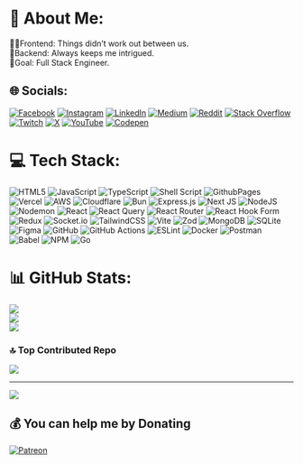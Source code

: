 # 💫 About Me:
👨‍💻Frontend: Things didn’t work out between us.<br>🔧Backend: Always keeps me intrigued.<br>🎯Goal: Full Stack Engineer.


## 🌐 Socials:
[![Facebook](https://img.shields.io/badge/Facebook-%231877F2.svg?logo=Facebook&logoColor=white)](https://facebook.com/thekbbohara) [![Instagram](https://img.shields.io/badge/Instagram-%23E4405F.svg?logo=Instagram&logoColor=white)](https://instagram.com/thekbbohara) [![LinkedIn](https://img.shields.io/badge/LinkedIn-%230077B5.svg?logo=linkedin&logoColor=white)](https://linkedin.com/in/thekbbohara) [![Medium](https://img.shields.io/badge/Medium-12100E?logo=medium&logoColor=white)](https://medium.com/@thekbbohara) [![Reddit](https://img.shields.io/badge/Reddit-%23FF4500.svg?logo=Reddit&logoColor=white)](https://reddit.com/user/thekbbohara) [![Stack Overflow](https://img.shields.io/badge/-Stackoverflow-FE7A16?logo=stack-overflow&logoColor=white)](https://stackoverflow.com/users/25590188/kb-bohara) [![Twitch](https://img.shields.io/badge/Twitch-%239146FF.svg?logo=Twitch&logoColor=white)](https://twitch.tv/thekbbohara) [![X](https://img.shields.io/badge/X-black.svg?logo=X&logoColor=white)](https://x.com/thekbbohara) [![YouTube](https://img.shields.io/badge/YouTube-%23FF0000.svg?logo=YouTube&logoColor=white)](https://youtube.com/@thekbbohara) [![Codepen](https://img.shields.io/badge/Codepen-000000?style=for-the-badge&logo=codepen&logoColor=white)](https://codepen.io/thekbbohara) 

# 💻 Tech Stack:
![HTML5](https://img.shields.io/badge/html5-%23E34F26.svg?style=flat&logo=html5&logoColor=white) ![JavaScript](https://img.shields.io/badge/javascript-%23323330.svg?style=flat&logo=javascript&logoColor=%23F7DF1E) ![TypeScript](https://img.shields.io/badge/typescript-%23007ACC.svg?style=flat&logo=typescript&logoColor=white) ![Shell Script](https://img.shields.io/badge/shell_script-%23121011.svg?style=flat&logo=gnu-bash&logoColor=white) ![GithubPages](https://img.shields.io/badge/github%20pages-121013?style=flat&logo=github&logoColor=white) ![Vercel](https://img.shields.io/badge/vercel-%23000000.svg?style=flat&logo=vercel&logoColor=white) ![AWS](https://img.shields.io/badge/AWS-%23FF9900.svg?style=flat&logo=amazon-aws&logoColor=white) ![Cloudflare](https://img.shields.io/badge/Cloudflare-F38020?style=flat&logo=Cloudflare&logoColor=white) ![Bun](https://img.shields.io/badge/Bun-%23000000.svg?style=flat&logo=bun&logoColor=white) ![Express.js](https://img.shields.io/badge/express.js-%23404d59.svg?style=flat&logo=express&logoColor=%2361DAFB) ![Next JS](https://img.shields.io/badge/Next-black?style=flat&logo=next.js&logoColor=white) ![NodeJS](https://img.shields.io/badge/node.js-6DA55F?style=flat&logo=node.js&logoColor=white) ![Nodemon](https://img.shields.io/badge/NODEMON-%23323330.svg?style=flat&logo=nodemon&logoColor=%BBDEAD) ![React](https://img.shields.io/badge/react-%2320232a.svg?style=flat&logo=react&logoColor=%2361DAFB) ![React Query](https://img.shields.io/badge/-React%20Query-FF4154?style=flat&logo=react%20query&logoColor=white) ![React Router](https://img.shields.io/badge/React_Router-CA4245?style=flat&logo=react-router&logoColor=white) ![React Hook Form](https://img.shields.io/badge/React%20Hook%20Form-%23EC5990.svg?style=flat&logo=reacthookform&logoColor=white) ![Redux](https://img.shields.io/badge/redux-%23593d88.svg?style=flat&logo=redux&logoColor=white) ![Socket.io](https://img.shields.io/badge/Socket.io-black?style=flat&logo=socket.io&badgeColor=010101) ![TailwindCSS](https://img.shields.io/badge/tailwindcss-%2338B2AC.svg?style=flat&logo=tailwind-css&logoColor=white) ![Vite](https://img.shields.io/badge/vite-%23646CFF.svg?style=flat&logo=vite&logoColor=white) ![Zod](https://img.shields.io/badge/zod-%233068b7.svg?style=flat&logo=zod&logoColor=white) ![MongoDB](https://img.shields.io/badge/MongoDB-%234ea94b.svg?style=flat&logo=mongodb&logoColor=white) ![SQLite](https://img.shields.io/badge/sqlite-%2307405e.svg?style=flat&logo=sqlite&logoColor=white) ![Figma](https://img.shields.io/badge/figma-%23F24E1E.svg?style=flat&logo=figma&logoColor=white) ![GitHub](https://img.shields.io/badge/github-%23121011.svg?style=flat&logo=github&logoColor=white) ![GitHub Actions](https://img.shields.io/badge/github%20actions-%232671E5.svg?style=flat&logo=githubactions&logoColor=white) ![ESLint](https://img.shields.io/badge/ESLint-4B3263?style=flat&logo=eslint&logoColor=white) ![Docker](https://img.shields.io/badge/docker-%230db7ed.svg?style=flat&logo=docker&logoColor=white) ![Postman](https://img.shields.io/badge/Postman-FF6C37?style=flat&logo=postman&logoColor=white) ![Babel](https://img.shields.io/badge/Babel-F9DC3e?style=flat&logo=babel&logoColor=black) ![NPM](https://img.shields.io/badge/NPM-%23CB3837.svg?style=flat&logo=npm&logoColor=white) ![Go](https://img.shields.io/badge/go-%2300ADD8.svg?style=flat&logo=go&logoColor=white)
# 📊 GitHub Stats:
![](https://github-readme-stats.vercel.app/api?username=thekbbohara&theme=dark&hide_border=false&include_all_commits=true&count_private=true)<br/>
![](https://github-readme-streak-stats.herokuapp.com/?user=thekbbohara&theme=dark&hide_border=false)<br/>
![](https://github-readme-stats.vercel.app/api/top-langs/?username=thekbbohara&theme=dark&hide_border=false&include_all_commits=true&count_private=true&layout=compact)

### 🔝 Top Contributed Repo
![](https://github-contributor-stats.vercel.app/api?username=thekbbohara&limit=5&theme=tokyonight&combine_all_yearly_contributions=true)

---
[![](https://visitcount.itsvg.in/api?id=thekbbohara&icon=2&color=9)](https://visitcount.itsvg.in)

  ## 💰 You can help me by Donating
  [![Patreon](https://img.shields.io/badge/Patreon-F96854?style=for-the-badge&logo=patreon&logoColor=white)](https://patreon.com/thekbbohara) 

  
<!-- Proudly created with GPRM ( https://gprm.itsvg.in ) -->

